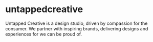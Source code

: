 # untappedcreative
Untapped Creative is a design studio, driven by compassion for the consumer. We partner with inspiring brands, delivering designs and experiences for we can be proud of.
